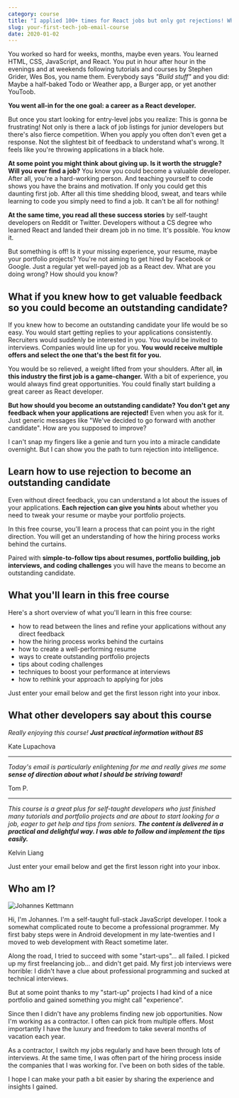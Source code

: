 ```yaml
---
category: course
title: "I applied 100+ times for React jobs but only got rejections! What am I doing wrong?"
slug: your-first-tech-job-email-course
date: 2020-01-02
---
```


You worked so hard for weeks, months, maybe even years. You learned HTML, CSS, JavaScript, and React. You put in hour after hour in the evenings and at weekends following tutorials and courses by Stephen Grider, Wes Bos, you name them. Everybody says *"Build stuff"* and you did: Maybe a half-baked Todo or Weather app, a Burger app, or yet another YouToob.

**You went all-in for the one goal: a career as a React developer.**

But once you start looking for entry-level jobs you realize: This is gonna be frustrating! Not only is there a lack of job listings for junior developers but there's also fierce competition. When you apply you often don't even get a response. Not the slightest bit of feedback to understand what's wrong. It feels like you're throwing applications in a black hole.

**At some point you might think about giving up. Is it worth the struggle? Will you ever find a job?** You know you could become a valuable developer. After all, you're a hard-working person. And teaching yourself to code shows you have the brains and motivation. If only you could get this daunting first job. After all this time shedding blood, sweat, and tears while learning to code you simply need to find a job. It can't be all for nothing!

**At the same time, you read all these success stories** by self-taught developers on Reddit or Twitter. Developers without a CS degree who learned React and landed their dream job in no time. It's possible. You know it.

But something is off! Is it your missing experience, your resume, maybe your portfolio projects? You're not aiming to get hired by Facebook or Google. Just a regular yet well-payed job as a React dev. What are you doing wrong?  How should you know?

## What if you knew how to get valuable feedback so you could become an outstanding candidate?

If you knew how to become an outstanding candidate your life would be so easy. You would start getting replies to your applications consistently. Recruiters would suddenly be interested in you. You would be invited to interviews. Companies would line up for you. **You would receive multiple offers and select the one that's the best fit for you.**

You would be so relieved, a weight lifted from your shoulders. After all, **in this industry the first job is a game-changer.** With a bit of experience, you would always find great opportunities. You could finally start building a great career as React developer.

**But how should you become an outstanding candidate? You don't get any feedback when your applications are rejected!** Even when you ask for it. Just generic messages like "We've decided to go forward with another candidate". How are you supposed to improve?

I can't snap my fingers like a genie and turn you into a miracle candidate overnight. But I can show you the path to turn rejection into intelligence.

## Learn how to use rejection to become an outstanding candidate

Even without direct feedback, you can understand a lot about the issues of your applications. **Each rejection can give you hints** about whether you need to tweak your resume or maybe your portfolio projects.

In this free course, you'll learn a process that can point you in the right direction. You will get an understanding of how the hiring process works behind the curtains.

Paired with **simple-to-follow tips about resumes, portfolio building, job interviews, and coding challenges** you will have the means to become an outstanding candidate.

## What you'll learn in this free course

Here's a short overview of what you'll learn in this free course:

- how to read between the lines and refine your applications without any direct feedback
- how the hiring process works behind the curtains
- how to create a well-performing resume
- ways to create outstanding portfolio projects
- tips about coding challenges
- techniques to boost your performance at interviews
- how to rethink your approach to applying for jobs

Just enter your email below and get the first lesson right into your inbox.

## What other developers say about this course

*Really enjoying this course! **Just practical information without BS***

Kate Lupachova

---

*Today's email is particularly enlightening for me and really gives me some **sense of direction about what I should be striving toward!***

Tom P.

---

*This course is a great plus for self-taught developers who just finished many tutorials and portfolio projects and are about to start looking for a job, eager to get help and tips from seniors. **The content is delivered in a practical and delightful way. I was able to follow and implement the tips easily.***

Kelvin Liang

Just enter your email below and get the first lesson right into your inbox.

## Who am I?

![Johannes Kettmann](https://jkettmann.com/content/images/2019/07/CV-square.jpg)

Hi, I'm Johannes. I'm a self-taught full-stack JavaScript developer. I took a somewhat complicated route to become a professional programmer. My first baby steps were in Android development in my late-twenties and I moved to web development with React sometime later.

Along the road, I tried to succeed with some "start-ups"... all failed. I picked up my first freelancing job... and didn't get paid. My first job interviews were horrible: I didn't have a clue about professional programming and sucked at technical interviews.

But at some point thanks to my "start-up" projects I had kind of a nice portfolio and gained something you might call "experience".

Since then I didn't have any problems finding new job opportunities. Now I'm working as a contractor. I often can pick from multiple offers. Most importantly I have the luxury and freedom to take several months of vacation each year.

As a contractor, I switch my jobs regularly and have been through lots of interviews. At the same time, I was often part of the hiring process inside the companies that I was working for. I've been on both sides of the table.

I hope I can make your path a bit easier by sharing the experience and insights I gained.
